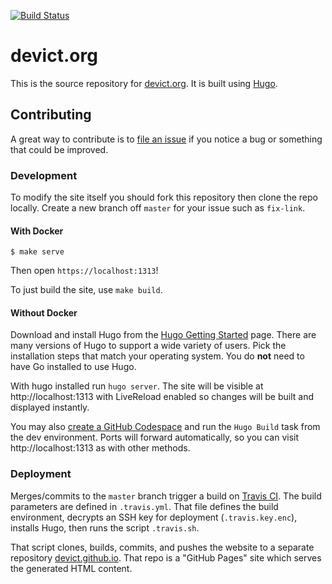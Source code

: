 [![Build Status](https://travis-ci.org/devict/devict.org.svg)][travis]

# devict.org

This is the source repository for [devict.org](http://devict.org). It is built
using [Hugo][hugo].

## Contributing

A great way to contribute is to [file an issue][issues] if you notice a bug or
something that could be improved.

### Development

To modify the site itself you should fork this repository then clone the repo
locally. Create a new branch off `master` for your issue such as `fix-link`.

#### With Docker

```
$ make serve
```

Then open `https://localhost:1313`!

To just build the site, use `make build`.

#### Without Docker

Download and install Hugo from the [Hugo Getting Started][hugo-release] page.
There are many versions of Hugo to support a wide variety of users. Pick the
installation steps that match your operating system. You do **not** need to have
Go installed to use Hugo.

With hugo installed run `hugo server`. The site will be visible at
http://localhost:1313 with LiveReload enabled so changes will be built
and displayed instantly.

You may also [create a GitHub Codespace][create-codespace] and run the `Hugo Build` task from the dev environment. Ports will forward automatically, so you can visit http://localhost:1313 as with other methods.

[create-codespace]: https://docs.github.com/en/free-pro-team@latest/github/developing-online-with-codespaces/creating-a-codespace "Creating a Codespace"

### Deployment

Merges/commits to the `master` branch trigger a build on [Travis CI][travis].
The build parameters are defined in `.travis.yml`. That file defines the build
environment, decrypts an SSH key for deployment (`.travis.key.enc`), installs
Hugo, then runs the script `.travis.sh`.

That script clones, builds, commits, and pushes the website to a separate
repository [devict.github.io][deploy-repo]. That repo is a "GitHub Pages" site
which serves the generated HTML content.


[hugo]: https://gohugo.io "Hugo"
[hugo-release]: https://gohugo.io/getting-started/installing/ "Hugo Installation"
[issues]: https://github.com/devict/devict.org/issues "devICT.org issues"
[travis]: https://travis-ci.org/github/devict/devict.org "Travis CI"
[deploy-repo]: https://github.com/devict/devict.github.io "deploy repository"

